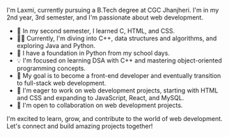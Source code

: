 I'm Laxmi, currently pursuing a B.Tech degree at CGC Jhanjheri. I'm in my 2nd year, 3rd semester, and I'm passionate about web development.

- 🌱 In my second semester, I learned C, HTML, and CSS.
- 👨‍💻 Currently, I'm diving into C++, data structures and algorithms, and exploring Java and Python.
- 🐍 I have a foundation in Python from my school days.
- 💡 I'm focused on learning DSA with C++ and mastering object-oriented programming concepts.
- 🔧 My goal is to become a front-end developer and eventually transition to full-stack web development.
- 🚀 I'm eager to work on web development projects, starting with HTML and CSS and expanding to JavaScript, React, and MySQL.
- 💬 I'm open to collaboration on web development projects.

I'm excited to learn, grow, and contribute to the world of web development. Let's connect and build amazing projects together!




<!---
Laxmikumari7/Laxmikumari7 is a ✨ special ✨ repository because its `README.md` (this file) appears on your GitHub profile.
You can click the Preview link to take a look at your changes.
--->
